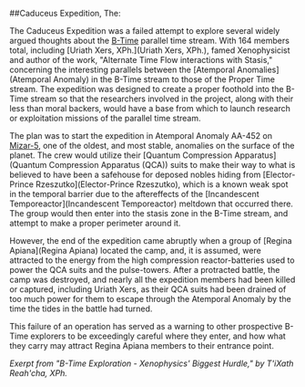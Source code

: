 ##Caduceus Expedition, The:

The Caduceus Expedition was a failed attempt to explore several widely argued thoughts about the [B-Time](B-Time) parallel time stream. With 164 members total, including [Uriath Xers, XPh.](Uriath Xers, XPh.), famed Xenophysicist and author of the work, "Alternate Time Flow interactions with Stasis," concerning the interesting parallels between the [Atemporal Anomalies](Atemporal Anomaly) in the B-Time stream to those of the Proper Time stream. The expedition was designed to create a proper foothold into the B-Time stream so that the researchers involved in the project, along with their less than moral backers, would have a base from which to launch research or exploitation missions of the parallel time stream.

The plan was to start the expedition in Atemporal Anomaly AA-452 on [Mizar-5](Mizar-5), one of the oldest, and most stable, anomalies on the surface of the planet. The crew would utilize their [Quantum Compression Apparatus](Quantum Compression Apparatus (QCA)) suits to make their way to what is believed to have been a safehouse for deposed nobles hiding from [Elector-Prince Rzeszutko](Elector-Prince Rzeszutko), which is a known weak spot in the temporal barrier due to the aftereffects of the [Incandescent Temporeactor](Incandescent Temporeactor) meltdown that occurred there. The group would then enter into the stasis zone in the B-Time stream, and attempt to make a proper perimeter around it. 

However, the end of the expedition came abruptly when a group of [Regina Apiana](Regina Apiana) located the camp, and, it is assumed, were attracted to the energy from the high compression reactor-batteries used to power the QCA suits and the pulse-towers. After a protracted battle, the camp was destroyed, and nearly all the expedition members had been killed or captured, including Uriath Xers, as their QCA suits had been drained of too much power for them to escape through the Atemporal Anomaly by the time the tides in the battle had turned. 

This failure of an operation has served as a warning to other prospective B-Time explorers to be exceedingly careful where they enter, and how what they carry may attract Regina Apiana members to their entrance point.


*Exerpt from "B-Time Exploration - Xenophysics' Biggest Hurdle," by T'iXath Reah'cha, XPh.*